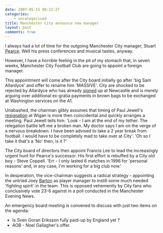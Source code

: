 ```yaml
---
date: 2007-05-15 08:12:27
categories:
    - uncategorised
title: Manchester City announce new manager
layout: post
comments: true
---
```

I always had a lot of time for the outgoing Manchester City manager,
Stuart
[Pearce](http://news.bbc.co.uk/sport1/hi/football/teams/m/man_city/6655007.stm).
Well his press conferences and musical tastes, anyway.

However, I have a horrible feeling in the pit of my stomach that, in
seven weeks, Manchester City Football Club are going to appoint a
foreign manager.

This appointment will come after the City board initially go after 'big
Sam Allardyce' and offer to rename him 'MASSIVE'. City are shocked to be
rejected by Allardyce who has already
[signed](http://news.bbc.co.uk/sport1/hi/football/teams/n/newcastle_united/6654121.stm)
up at Newcastle and is merely arguing over additional ex-gratia payments
in brown bags to be exchanged at Washington services on the A1.

Unabashed, the chairman glibly assumes that timing of Paul Jewell's
[resignation](http://news.bbc.co.uk/sport1/hi/football/teams/w/wigan_athletic/6653185.stm)
at Wigan is more then coincidental and quickly arranges a meeting. Paul
Jewell tells him: 'Look - I am at the end of my tether. The relegation
battle left me a broken man. My doctor says I am on the verge of a
nervous breakdown. I have been advised to take a 2 year break from
football. I would have to be completely mad to take over at City'. 'Oh
so I take it that's a 'No' then, is it ?'

The City board of directors then appoint Francis Lee to lead the
increasingly urgent hunt for Pearce's successor. His first effort is
rebuffed by a City old boy - Steve Coppell. 'Err - I only lasted 6
matches in 1996 for 'personal reasons' and, in any case, I'm working for
a big club now.'

In desperation, the vice-chairman suggests a radical strategy -
appointing the untried Joey
[Barton](http://news.bbc.co.uk/1/hi/england/manchester/6627567.stm) as
player manager to instill some much needed 'fighting spirit' in the
team. This is opposed vehemently by City fans who conclusively vote 23-6
against in a poll conducted in the Manchester Evening News.

An emergency board meeting is convened to discuss with just two items on
the agenda:

-   Is Sven Goran Eriksson fully paid-up by England yet ?
-   AOB - Noel Gallagher's offer.

